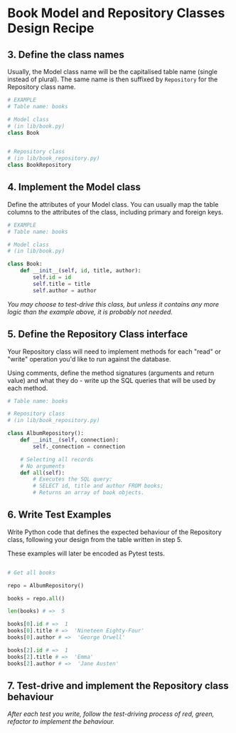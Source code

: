 # Book Model and Repository Classes Design Recipe

<!-- _Copy this recipe template to design and implement Model and Repository classes for a database table._

## 1. Design and create the Table

If the table is already created in the database, you can skip this step.

Otherwise, [follow this recipe to design and create the SQL schema for your table](./single_table_design_recipe_template.md).

```
# EXAMPLE

Table: students

Columns:
id | name | cohort_name
```

## 2. Create Test SQL seeds

Your tests will depend on data stored in PostgreSQL to run.

If seed data is provided (or you already created it), you can skip this step.

```sql
-- EXAMPLE
-- (file: spec/seeds_{table_name}.sql)

-- Write your SQL seed here. 

-- First, you'd need to truncate the table - this is so our table is emptied between each test run,
-- so we can start with a fresh state.
-- (RESTART IDENTITY resets the primary key)

TRUNCATE TABLE students RESTART IDENTITY; -- replace with your own table name.

-- Below this line there should only be `INSERT` statements.
-- Replace these statements with your own seed data.

INSERT INTO students (name, cohort_name) VALUES ('David', 'April 2022');
INSERT INTO students (name, cohort_name) VALUES ('Anna', 'May 2022');
```

Run this SQL file on the database to truncate (empty) the table, and insert the seed data. Be mindful of the fact any existing records in the table will be deleted.

```bash
psql -h 127.0.0.1 your_database_name < seeds_{table_name}.sql
``` -->

## 3. Define the class names

Usually, the Model class name will be the capitalised table name (single instead of plural). The same name is then suffixed by `Repository` for the Repository class name.

```python
# EXAMPLE
# Table name: books

# Model class
# (in lib/book.py)
class Book


# Repository class
# (in lib/book_repository.py)
class BookRepository

```

## 4. Implement the Model class

Define the attributes of your Model class. You can usually map the table columns to the attributes of the class, including primary and foreign keys.

```python
# EXAMPLE
# Table name: books

# Model class
# (in lib/book.py)

class Book:
    def __init__(self, id, title, author):
        self.id = id
        self.title = title
        self.author = author

```

*You may choose to test-drive this class, but unless it contains any more logic than the example above, it is probably not needed.*

## 5. Define the Repository Class interface

Your Repository class will need to implement methods for each "read" or "write" operation you'd like to run against the database.

Using comments, define the method signatures (arguments and return value) and what they do - write up the SQL queries that will be used by each method.

```python
# Table name: books

# Repository class
# (in lib/book_repository.py)

class AlbumRepository():
    def __init__(self, connection):
        self._connection = connection

    # Selecting all records
    # No arguments
    def all(self):
        # Executes the SQL query:
        # SELECT id, title and author FROM books;
        # Returns an array of book objects.

```

## 6. Write Test Examples

Write Python code that defines the expected behaviour of the Repository class, following your design from the table written in step 5.

These examples will later be encoded as Pytest tests.

```python

# Get all books

repo = AlbumRepository()

books = repo.all()

len(books) # =>  5

books[0].id # =>  1
books[0].title # =>  'Nineteen Eighty-Four'
books[0].author # =>  'George Orwell'

books[2].id # =>  1
books[2].title # =>  'Emma'
books[2].author # =>  'Jane Austen'

```

## 7. Test-drive and implement the Repository class behaviour

*After each test you write, follow the test-driving process of red, green, refactor to implement the behaviour.*
